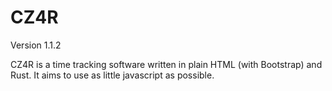 # CZ4R

Version 1.1.2

CZ4R is a time tracking software written in plain HTML (with Bootstrap) and Rust. It aims to use as little javascript as possible.